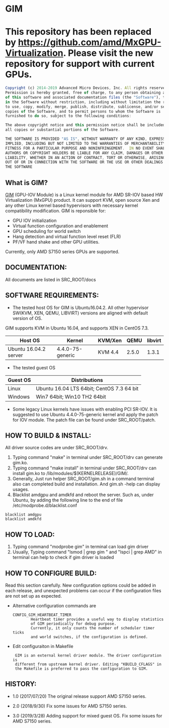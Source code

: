# GIM

# This repository has been replaced by https://github.com/amd/MxGPU-Virtualization. Please visit the new repository for support with current GPUs.

```javascript
Copyright (c) 2014-2019 Advanced Micro Devices, Inc. All rights reserved.
Permission is hereby granted, free of charge, to any person obtaining a copy
of this software and associated documentation files (the "Software"), to deal
in the Software without restriction, including without limitation the rights
to use, copy, modify, merge, publish, distribute, sublicense, and/or sell
copies of the Software, and to permit persons to whom the Software is
furnished to do so, subject to the following conditions:

The above copyright notice and this permission notice shall be included in
all copies or substantial portions of the Software.

THE SOFTWARE IS PROVIDED "AS IS", WITHOUT WARRANTY OF ANY KIND, EXPRESS OR
IMPLIED, INCLUDING BUT NOT LIMITED TO THE WARRANTIES OF MERCHANTABILITY,
FITNESS FOR A PARTICULAR PURPOSE AND NONINFRINGEMENT.  IN NO EVENT SHALL THE
AUTHORS OR COPYRIGHT HOLDERS BE LIABLE FOR ANY CLAIM, DAMAGES OR OTHER
LIABILITY, WHETHER IN AN ACTION OF CONTRACT, TORT OR OTHERWISE, ARISING FROM,
OUT OF OR IN CONNECTION WITH THE SOFTWARE OR THE USE OR OTHER DEALINGS IN
THE SOFTWARE
```
## What is GIM?
 [GIM](https://github.com/GPUOpen-LibrariesAndSDKs/MxGPU-Virtualization) 
 (GPU-IOV Module) is a Linux kernel module for AMD SR-IOV based HW
 Virtualization (MxGPU) product. It can support KVM, open source Xen and
 any other Linux kernel based hypervisors with necessary kernel compatibility
 modification. GIM is reponsible for: 
 * GPU IOV initialization
 * Virtual function configuration and enablement
 * GPU scheduling for world switch
 * Hang detection and virtual function level reset (FLR)
 * PF/VF hand shake and other GPU utilities.

 Currently, only AMD S7150 series GPUs are supported.

## DOCUMENTATION:
 All documents are listed in SRC_ROOT/docs
 
## SOFTWARE REQUIREMENTS:
 * The tested host OS for GIM is Ubuntu16.04.2. All other
 hypervisor SW(KVM, XEN, QEMU, LIBVIRT) versions are aligned with default
 version of OS.

 GIM supports KVM in Ubuntu 16.04, and supports XEN in CentOS 7.3.

 Host OS     | Kernel            | KVM/Xen | QEMU  | libvirt
 ------------|-------------------|---------|-------|--------------
 Ubuntu 16.04.2 server | 4.4.0-75-generic  | KVM 4.4 | 2.5.0 | 1.3.1  |


 * The tested guest OS

 Guest OS  |  Distributions                                 
 ----------|-------------------------------------------------
 Linux     |  Ubuntu 16.04 LTS 64bit; CentOS 7.3 64 bit       
 Windows   |  Win7 64bit; Win10 TH2 64bit                   
  

 * Some legacy Linux kernels have issues with enabling PCI SR-IOV.
   It is suggested to use Ubuntu 4.4.0-75-generic kernel and apply the patch for 
   IOV module. The patch file can be found under SRC_ROOT/patch.

## HOW TO BUILD & INSTALL:
 All driver source codes are under SRC_ROOT/drv.
 1. Typing command "make" in terminal under SRC_ROOT/drv can generate gim.ko.
 2. Typing command "make install" in terminal under SRC_ROOT/drv can install
   gim.ko to /lib/modules/$(KERNELRELEASE)/GIM/.
 3. Generally, Just run helper SRC_ROOT/gim.sh in a command terminal also can
   completed build and installation. And gim.sh -help can display usages.
 4. Blacklist amdgpu and amdkfd and reboot the server. Such as, under Ubuntu, 
   by adding the following line to the end of file /etc/modprobe.d/blacklist.conf
   
   ```
   blacklist amdgpu
   blacklist amdkfd
   ```
## HOW TO LOAD:
 1. Typing command "modprobe gim" in terminal can load gim driver
 2. Usually, Typing command "lsmod | grep gim " and "lspci | grep AMD" in
   terminal can help to check if gim driver is loaded

## HOW TO CONFIGURE BUILD:
  Read this section carefully. New configuration options could be added in
  each release, and unexpected problems can occur if the configuration files are
  not set up as expected.

  * Alternative configuration commands are
 
        CONFIG_GIM_HEARTBEAT_TIMER
                Heartbeat timer provides a useful way to display statistics
                of GIM periodically for debug purpose.
                Currently, it only counts the number of scheduler timer ticks
                and world switches, if the configuration is defined.

 * Edit configuraiton in Makefile
 
        GIM is an external kernel driver module. The driver configuration is
        different from upstream kernel driver. Editing "KBUILD_CFLAGS" in
        the Makefile is preferred to pass the configuration to GIM.

## HISTORY:
 - 1.0 (2017/07/20)
        The original release support AMD S7150 series.

 - 2.0 (2018/9/30)
        Fix some issues for AMD S7150 series.

 - 3.0 (2019/3/28)
	Adding support for mixed guest OS.
	Fix some issues for AMD S7150 series.
